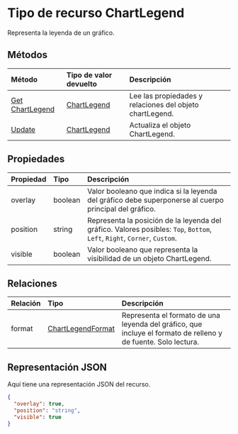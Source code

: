 # <a name="chartlegend-resource-type"></a>Tipo de recurso ChartLegend

Representa la leyenda de un gráfico.


## <a name="methods"></a>Métodos

| Método           | Tipo de valor devuelto    |Descripción|
|:---------------|:--------|:----------|
|[Get ChartLegend](../api/chartlegend_get.md) | [ChartLegend](chartlegend.md) |Lee las propiedades y relaciones del objeto chartLegend.|
|[Update](../api/chartlegend_update.md) | [ChartLegend](chartlegend.md)    |Actualiza el objeto ChartLegend. |

## <a name="properties"></a>Propiedades
| Propiedad       | Tipo    |Descripción|
|:---------------|:--------|:----------|
|overlay|boolean|Valor booleano que indica si la leyenda del gráfico debe superponerse al cuerpo principal del gráfico.|
|position|string|Representa la posición de la leyenda del gráfico. Valores posibles: `Top`, `Bottom`, `Left`, `Right`, `Corner`, `Custom`.|
|visible|boolean|Valor booleano que representa la visibilidad de un objeto ChartLegend.|

## <a name="relationships"></a>Relaciones
| Relación | Tipo    |Descripción|
|:---------------|:--------|:----------|
|format|[ChartLegendFormat](chartlegendformat.md)|Representa el formato de una leyenda del gráfico, que incluye el formato de relleno y de fuente. Solo lectura.|

## <a name="json-representation"></a>Representación JSON

Aquí tiene una representación JSON del recurso.

<!-- {
  "blockType": "resource",
  "optionalProperties": [

  ],
  "@odata.type": "microsoft.graph.chartLegend"
}-->

```json
{
  "overlay": true,
  "position": "string",
  "visible": true
}

```

<!-- uuid: 8fcb5dbc-d5aa-4681-8e31-b001d5168d79
2015-10-25 14:57:30 UTC -->
<!-- {
  "type": "#page.annotation",
  "description": "ChartLegend resource",
  "keywords": "",
  "section": "documentation",
  "tocPath": ""
}-->